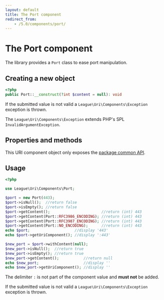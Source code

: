 ```yaml
---
layout: default
title: The Port component
redirect_from:
    - /5.0/components/port/
---
```


# The Port component

The library provides a `Port` class to ease port manipulation.

## Creating a new object

~~~php
<?php
public Port::__construct(?int $content = null): void
~~~

<p class="message-warning">If the submitted value is not valid a <code>League\Uri\Components\Exception</code> exception is thrown.</p>

The `League\Uri\Components\Exception` extends PHP's SPL `InvalidArgumentException`.

## Properties and methods

This URI component object only exposes the [package common API](/components/1.0/api/).

## Usage

~~~php
<?php

use League\Uri\Components\Port;

$port = new Port(443);
$port->isNull();  //return false
$port->isEmpty(); //return false
$port->getContent();                       //return (int) 443
$port->getContent(Port::RFC3986_ENCODING); //return (int) 443
$port->getContent(Port::RFC3987_ENCODING); //return (int) 443
$port->getContent(Port::NO_ENCODING);      //return (int) 443
echo $port;                    //display '443'
echo $port->getUriComponent(); //display ':443'

$new_port = $port->withContent(null);
$new_port->isNull();  //return true
$new_port->isEmpty(); //return true
$new_port->getContent();           //return null
echo $new_port;                    //display ''
echo $new_port->getUriComponent(); //display ''
~~~

<p class="message-notice">The delimiter <code>:</code> is not part of the component value and <strong>must not</strong> be added.</p>

<p class="message-warning">If the submitted value is not valid a <code>League\Uri\Components\Exception</code> exception is thrown.</p>
